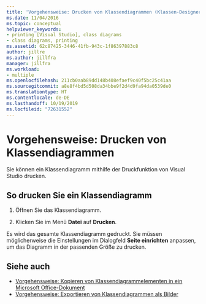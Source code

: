 ```yaml
---
title: 'Vorgehensweise: Drucken von Klassendiagrammen (Klassen-Designer)'
ms.date: 11/04/2016
ms.topic: conceptual
helpviewer_keywords:
- printing [Visual Studio], class diagrams
- class diagrams, printing
ms.assetid: 62c87425-3446-41fb-943c-1f86397883c8
author: jillre
ms.author: jillfra
manager: jillfra
ms.workload:
- multiple
ms.openlocfilehash: 211cb0aab89dd148b408efaef9c40f5bc25c41aa
ms.sourcegitcommit: a8e8f4bd5d508da34bbe9f2d4d9fa94da0539de0
ms.translationtype: HT
ms.contentlocale: de-DE
ms.lasthandoff: 10/19/2019
ms.locfileid: "72631552"
---
```

# <a name="how-to-print-class-diagrams"></a>Vorgehensweise: Drucken von Klassendiagrammen

Sie können ein Klassendiagramm mithilfe der Druckfunktion von Visual Studio drucken.

## <a name="to-print-a-class-diagram"></a>So drucken Sie ein Klassendiagramm

1. Öffnen Sie das Klassendiagramm.

2. Klicken Sie im Menü **Datei** auf **Drucken**.

Es wird das gesamte Klassendiagramm gedruckt. Sie müssen möglicherweise die Einstellungen im Dialogfeld **Seite einrichten** anpassen, um das Diagramm in der passenden Größe zu drucken.

## <a name="see-also"></a>Siehe auch

- [Vorgehensweise: Kopieren von Klassendiagrammelementen in ein Microsoft Office-Dokument](how-to-copy-class-diagram-elements-to-a-microsoft-office-document.md)
- [Vorgehensweise: Exportieren von Klassendiagrammen als Bilder](how-to-export-class-diagrams-as-images.md)